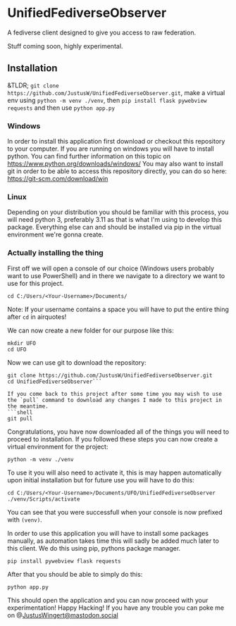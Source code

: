 # UnifiedFediverseObserver
A fediverse client designed to give you access to raw federation.

Stuff coming soon, highly experimental.


## Installation
&TLDR; `git clone https://github.com/JustusW/UnifiedFediverseObserver.git`, make a virtual env using `python -m venv ./venv`, then `pip install flask pywebview requests` and then use `python app.py`

### Windows
In order to install this application first download or checkout this repository to your computer. If you are running on windows you will have to install python. You can find further information on this topic on https://www.python.org/downloads/windows/
You may also want to install git in order to be able to access this repository directly, you can do so here: https://git-scm.com/download/win

### Linux
Depending on your distribution you should be familiar with this process, you will need python 3, preferably 3.11 as that is what I'm using to develop this package. Everything else can and should be installed via pip in the virtual environment we're gonna create.

### Actually installing the thing
First off we will open a console of our choice (Windows users probably want to use PowerShell) and in there we navigate to a directory we want to use for this project.

```shell
cd C:/Users/<Your-Username>/Documents/
```
Note: If your username contains a space you will have to put the entire thing after `cd` in airquotes!

We can now create a new folder for our purpose like this:
```shell
mkdir UFO
cd UFO
```

Now we can use git to download the repository:
```shell
git clone https://github.com/JustusW/UnifiedFediverseObserver.git
cd UnifiedFediverseObserver```

If you come back to this project after some time you may wish to use the `pull` command to download any changes I made to this project in the meantime.
```shell
git pull
```

Congratulations, you have now downloaded all of the things you will need to proceed to installation. If you followed these steps you can now create a virtual environment for the project:
```shell
python -m venv ./venv
```

To use it you will also need to activate it, this is may happen automatically upon initial installation but for future use you will have to do this:
```shell
cd C:/Users/<Your-Username>/Documents/UFO/UnifiedFediverseObserver
./venv/Scripts/activate
```
You can see that you were successfull when your console is now prefixed with `(venv)`.

In order to use this application you will have to install some packages manually, as automation takes time this will sadly be added much later to this client. We do this using pip, pythons package manager.
```
pip install pywebview flask requests
```

After that you should be able to simply do this:
```
python app.py
```

This should open the application and you can now proceed with your experimentation! Happy Hacking!
If you have any trouble you can poke me on @JustusWingert@mastodon.social
